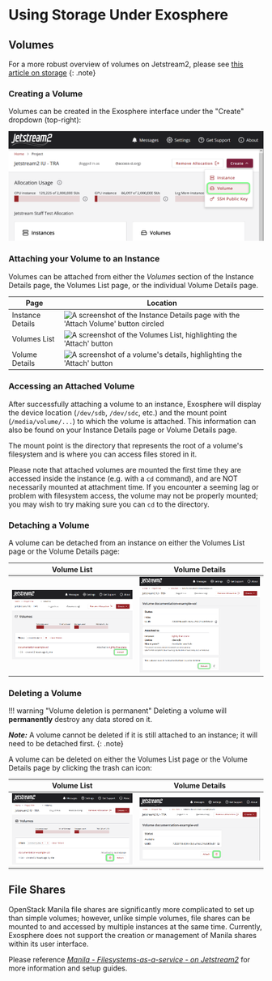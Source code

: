 # Using Storage Under Exosphere

## Volumes

For a more robust overview of volumes on Jetstream2, please see [this article on storage](../../general/storage.md)
{: .note}

### Creating a Volume

Volumes can be created in the Exosphere interface under the "Create" dropdown (top-right):

![A screenshot showing the Exosphere "create" dropdown, with "Volume" highlighted](../../images/exo-create-vol.png)

### Attaching your Volume to an Instance

Volumes can be attached from either the *Volumes* section of the Instance Details page, the Volumes List page, or the individual Volume Details page.

| Page             | Location                                                                                                                                               |
|------------------|--------------------------------------------------------------------------------------------------------------------------------------------------------|
| Instance Details | <img src="/images/exo-attach-vol-instance.png" alt="A screenshot of the Instance Details page with the 'Attach Volume' button circled" width="75%" />  |
| Volumes List     | <img src="/images/exo-attach-vol-list.png" alt="A screenshot of the Volumes List, highlighting the 'Attach' button" width="75%" />                     |
| Volume Details   | <img src="/images/exo-attach-vol-details.png" alt="A screenshot of a volume's details, highlighting the 'Attach' button" width="45%" />                |

### Accessing an Attached Volume

After successfully attaching a volume to an instance, Exosphere will display the device location (`/dev/sdb`, `/dev/sdc`, etc.) and the mount point (`/media/volume/...`) to which the volume is attached. This information can also be found on your Instance Details page or Volume Details page.

The mount point is the directory that represents the root of a volume's filesystem and is where you can access files stored in it.

Please note that attached volumes are mounted the first time they are accessed inside the instance (e.g. with a `cd` command), and are NOT necessarily mounted at attachment time. If you encounter a seeming lag or problem with filesystem access, the volume may not be properly mounted; you may wish to try making sure you can `cd` to the directory.

### Detaching a Volume

A volume can be detached from an instance on either the Volumes List page or the Volume Details page:

| Volume List                                                                                                              | Volume Details                                                                                                                 |
|--------------------------------------------------------------------------------------------------------------------------|--------------------------------------------------------------------------------------------------------------------------------|
| ![A screenshot of the Exosphere Volume list page with the "Detach" button circled](../../images/exo-vol-detach-list.png) | ![A screenshot of the Exosphere Volume details page with the "Detach" button circled](../../images/exo-vol-detach-details.png) |

### Deleting a Volume

!!! warning "Volume deletion is permanent"
    Deleting a volume will **permanently** destroy any data stored on it.

***Note:*** A volume cannot be deleted if it is still attached to an instance; it will need to be detached first.
{: .note}

A volume can be deleted on either the Volumes List page or the Volume Details page by clicking the trash can icon:

| Volume List                                                                                                              | Volume Details                                                                                                                 |
|--------------------------------------------------------------------------------------------------------------------------|--------------------------------------------------------------------------------------------------------------------------------|
| ![A screenshot of the Exosphere Volume list page with the trash can icon circled](../../images/exo-vol-del-list.png)     | ![A screenshot of the Exosphere Volume details page with the trash can icon circled](../../images/exo-vol-del-details.png)     |

## File Shares

OpenStack Manila file shares are significantly more complicated to set up than simple volumes; however, unlike simple volumes, file shares can be mounted to and accessed by multiple instances at the same time. Currently, Exosphere does not support the creation or management of Manila shares within its user interface.

Please reference *[Manila - Filesystems-as-a-service - on Jetstream2](../../general/manila.md)* for more information and setup guides.
